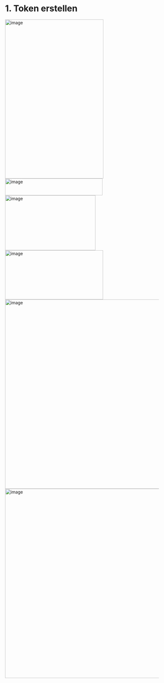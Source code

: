 # 1. Token erstellen
<img width="322" height="521" alt="image" src="https://github.com/user-attachments/assets/8c6f1651-4705-4cb1-bd1c-c72a7db84020" />
<br>
<img width="319" height="55" alt="image" src="https://github.com/user-attachments/assets/6d51e466-4e47-4f5e-8eee-f33bc01be6d8" />
<br>
<img width="296" height="180" alt="image" src="https://github.com/user-attachments/assets/26320f78-b207-4f5e-9a4e-897907943f9e" />
<br>
<img width="321" height="161" alt="image" src="https://github.com/user-attachments/assets/bf32b24e-c819-42b2-a5b8-e434dea581ba" />
<br>
<img width="798" height="620" alt="image" src="https://github.com/user-attachments/assets/35aa59bd-0e13-4881-85ee-01e545462c8a" />
<br>
<img width="798" height="620" alt="image" src="https://github.com/user-attachments/assets/4a7a2a2e-2394-4943-b1d6-ad8b4e4a657a" />
<br>
